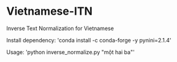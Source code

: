 # Vietnamese-ITN
Inverse Text Normalization for Vietnamese

Install dependency: 'conda install -c conda-forge -y pynini=2.1.4'

Usage: 'python inverse_normalize.py "một hai ba"'

